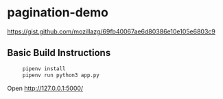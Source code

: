 # pagination-demo
https://gist.github.com/mozillazg/69fb40067ae6d80386e10e105e6803c9


## Basic Build Instructions

 ```bash 
      pipenv install
      pipenv run python3 app.py
  ```
Open http://127.0.0.1:5000/
